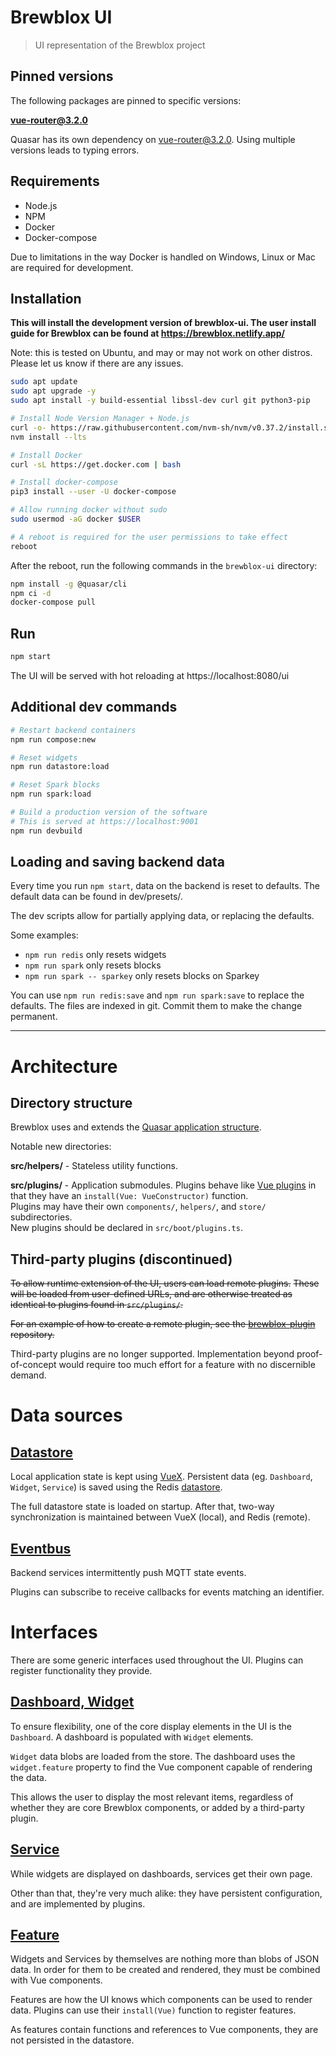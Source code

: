 # Brewblox UI

> UI representation of the Brewblox project

## Pinned versions

The following packages are pinned to specific versions:

**vue-router@3.2.0**

Quasar has its own dependency on vue-router@3.2.0. Using multiple versions leads to typing errors.

## Requirements

* Node.js
* NPM
* Docker
* Docker-compose

Due to limitations in the way Docker is handled on Windows, Linux or Mac are required for development.

## Installation

**This will install the development version of brewblox-ui. The user install guide for Brewblox can be found at https://brewblox.netlify.app/**

Note: this is tested on Ubuntu, and may or may not work on other distros. Please let us know if there are any issues.

``` bash
sudo apt update
sudo apt upgrade -y
sudo apt install -y build-essential libssl-dev curl git python3-pip

# Install Node Version Manager + Node.js
curl -o- https://raw.githubusercontent.com/nvm-sh/nvm/v0.37.2/install.sh | bash
nvm install --lts

# Install Docker
curl -sL https://get.docker.com | bash

# Install docker-compose
pip3 install --user -U docker-compose

# Allow running docker without sudo
sudo usermod -aG docker $USER

# A reboot is required for the user permissions to take effect
reboot
```

After the reboot, run the following commands in the `brewblox-ui` directory:

``` bash
npm install -g @quasar/cli
npm ci -d
docker-compose pull
```

## Run

``` bash
npm start
```

The UI will be served with hot reloading at https://localhost:8080/ui

## Additional dev commands

```bash
# Restart backend containers
npm run compose:new

# Reset widgets
npm run datastore:load

# Reset Spark blocks
npm run spark:load

# Build a production version of the software
# This is served at https://localhost:9001
npm run devbuild
```

## Loading and saving backend data

Every time you run `npm start`, data on the backend is reset to defaults.
The default data can be found in dev/presets/.

The dev scripts allow for partially applying data, or replacing the defaults.

Some examples:
* `npm run redis` only resets widgets
* `npm run spark` only resets blocks
* `npm run spark -- sparkey` only resets blocks on Sparkey

You can use `npm run redis:save` and `npm run spark:save` to replace the defaults.
The files are indexed in git. Commit them to make the change permanent.

---


# Architecture

## Directory structure

Brewblox uses and extends the [Quasar application structure](https://quasar.dev/quasar-cli/cli-documentation/directory-structure).

Notable new directories:

**src/helpers/** - Stateless utility functions.

**src/plugins/** - Application submodules. Plugins behave like [Vue plugins](https://vuejs.org/v2/guide/plugins.html) in that they have an `install(Vue: VueConstructor)` function. <br>
Plugins may have their own `components/`, `helpers/`, and `store/` subdirectories. <br>
New plugins should be declared in `src/boot/plugins.ts`.

## Third-party plugins (discontinued)

~~To allow runtime extension of the UI, users can load remote plugins.~~
~~These will be loaded from user-defined URLs, and are otherwise treated as identical to plugins found in `src/plugins/`.~~

~~For an example of how to create a remote plugin, see the [brewblox-plugin](https://github.com/BrewBlox/brewblox-plugin) repository.~~

Third-party plugins are no longer supported.
Implementation beyond proof-of-concept would require too much effort for a feature with no discernible demand.

# Data sources

## [Datastore](src/plugins/database/types.ts)

Local application state is kept using [VueX](https://vuex.vuejs.org/guide/). Persistent data (eg. `Dashboard`, `Widget`, `Service`) is saved using the Redis [datastore](https://redis.io/).

The full datastore state is loaded on startup. After that, two-way synchronization is maintained between VueX (local), and Redis (remote).

## [Eventbus](src/plugins/eventbus.ts)

Backend services intermittently push MQTT state events.

Plugins can subscribe to receive callbacks for events matching an identifier.

# Interfaces

There are some generic interfaces used throughout the UI. Plugins can register functionality they provide.

## [Dashboard, Widget](src/store/dashboards/types.ts)

To ensure flexibility, one of the core display elements in the UI is the `Dashboard`. A dashboard is populated with `Widget` elements.

`Widget` data blobs are loaded from the store. The dashboard uses the `widget.feature` property to find the Vue component capable of rendering the data.

This allows the user to display the most relevant items, regardless of whether they are core Brewblox components, or added by a third-party plugin.

## [Service](src/store/services/index.ts)

While widgets are displayed on dashboards, services get their own page.

Other than that, they're very much alike: they have persistent configuration, and are implemented by plugins.

## [Feature](src/store/features/types.ts)

Widgets and Services by themselves are nothing more than blobs of JSON data. In order for them to be created and rendered, they must be combined with Vue components.

Features are how the UI knows which components can be used to render data. Plugins can use their `install(Vue)` function to register features.

As features contain functions and references to Vue components, they are not persisted in the datastore.
